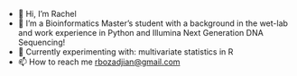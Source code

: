 - 👋 Hi, I’m Rachel
- 👀 I’m a Bioinformatics Master’s student with a background in the wet-lab and work experience in Python and Illumina Next Generation DNA Sequencing! 
- 🧪 Currently experimenting with: multivariate statistics in R
- 📫 How to reach me rbozadjian@gmail.com

<!---
rboz1/rboz1 is a ✨ special ✨ repository because its `README.md` (this file) appears on your GitHub profile.
You can click the Preview link to take a look at your changes.
--->
